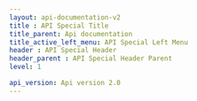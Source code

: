 ```yaml
---
layout: api-documentation-v2
title : API Special Title
title_parent: Api documentation
title_active_left_menu: API Special Left Menu
header : API Special Header
header_parent : API Special Header Parent
level: 1

api_version: Api version 2.0
---
```




